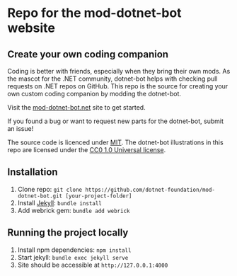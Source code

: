 # Repo for the mod-dotnet-bot website
## Create your own coding companion

Coding is better with friends, especially when they bring their own mods. As the mascot for the .NET community, dotnet-bot helps with checking pull requests on .NET repos on GitHub. This repo is the source for creating your own custom coding companion by modding the dotnet-bot. 

Visit the [mod-dotnet-bot.net](https://mod-dotnet-bot.net) site to get started. 

If you found a bug or want to request new parts for the dotnet-bot, submit an issue!

The source code is licenced under [MIT](LICENSE). The dotnet-bot illustrations in this repo are licensed under the [CC0 1.0 Universal license](http://creativecommons.org/publicdomain/zero/1.0/).

## Installation

1. Clone repo: `git clone https://github.com/dotnet-foundation/mod-dotnet-bot.git [your-project-folder]`
2. Install [Jekyll](https://jekyllrb.com/): `bundle install`
3. Add webrick gem: `bundle add webrick`

## Running the project locally

1. Install npm dependencies: `npm install`
2. Start jekyll: `bundle exec jekyll serve`
3. Site should be accessible at `http://127.0.0.1:4000`
